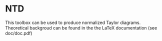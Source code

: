 # NTD

This toolbox can be used to produce normalized Taylor diagrams. Theoretical backgroud can be found in the the LaTeX documentation (see doc/doc.pdf)
